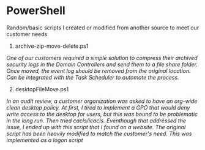 # PowerShell

Random/basic scripts I created or modified from another source to meet our customer needs

1. archive-zip-move-delete.ps1

*One of our customers required a simple solution to compress their archived security logs in the Domain Controllers and send them to a file share folder. Once moved, the event log should be removed from the original location. Can be integrated with the Task Scheduler to automate the process.*

2. desktopFileMove.ps1

*In an audit review, a customer organization was asked to have an org-wide clean desktop policy. At first, I tired to implement a GPO that would deny write access to the desktop for users, but this was bound to be problematic in the long run. Then tried cacls/icacls. Eventhough that addressed the issue, I ended up with this script that I found on a website. The original script has been heavily modified to match the customer's need. This was implemented as a logon script*
